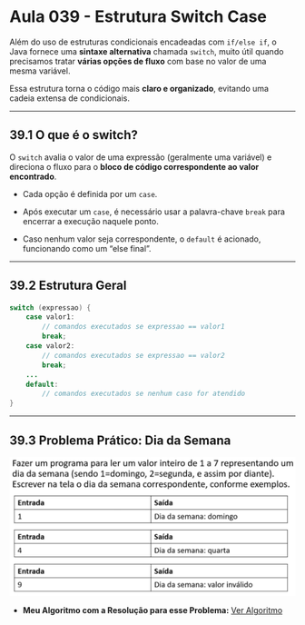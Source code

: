 # Aula 039 - Estrutura Switch Case

Além do uso de estruturas condicionais encadeadas com `if/else if`, o Java fornece uma **sintaxe alternativa** chamada `switch`, muito útil quando precisamos tratar **várias opções de fluxo** com base no valor de uma mesma variável.

Essa estrutura torna o código mais **claro e organizado**, evitando uma cadeia extensa de condicionais.

---

## 39.1 O que é o switch?

O `switch` avalia o valor de uma expressão (geralmente uma variável) e direciona o fluxo para o **bloco de código correspondente ao valor encontrado**.

- Cada opção é definida por um `case`.

- Após executar um `case`, é necessário usar a palavra-chave `break` para encerrar a execução naquele ponto.

- Caso nenhum valor seja correspondente, o `default` é acionado, funcionando como um “else final”.

---

## 39.2 Estrutura Geral

```java
switch (expressao) {
    case valor1:
        // comandos executados se expressao == valor1
        break;
    case valor2:
        // comandos executados se expressao == valor2
        break;
    ...
    default:
        // comandos executados se nenhum caso for atendido
}
```

---

## 39.3 Problema Prático: Dia da Semana

![aula039_problema_dia_semana](../../../imagens/imagem_aula039_problema_dia_semana.png)

- **Meu Algoritmo com a Resolução para esse Problema:** [Ver Algoritmo](../../../workspace/aula039_switch_case_problema01_dia_semana/src/Main.java)
